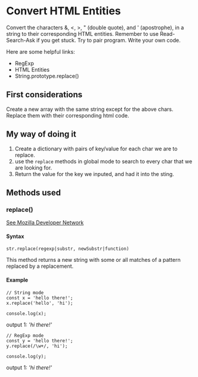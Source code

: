 # Convert HTML Entities

Convert the characters &, <, >, " (double quote), and ' (apostrophe),
in a string to their corresponding HTML entities.
Remember to use Read-Search-Ask if you get stuck. Try to pair program.
Write your own code.

Here are some helpful links:
 * RegExp
 * HTML Entities
 * String.prototype.replace()

## First considerations

Create a new array with the same string except for the above chars. Replace
them with their corresponding html code.

## My way of doing it

1. Create a dictionary with pairs of key/value for each char we are to replace.
2. use the `replace` methods in global mode to search to every char that we are looking for.
3. Return the value for the key we inputed, and had it into the sting.

## Methods used
### replace()

[See Mozilla Developer Network](https://developer.mozilla.org/en-US/docs/Web/JavaScript/Reference/Global_Objects/String/replace)

#### Syntax
```str.replace(regexp|substr, newSubstr|function)```

This method returns a new string with some or all matches of a pattern replaced by a replacement.

#### Example
```
// String mode
const x = 'hello there!';
x.replace('hello', 'hi');

console.log(x);
```
output 1: *'hi there!'*

```
// RegExp mode
const y = 'hello there!';
y.replace(/\w+/, 'hi');

console.log(y);
```
output 1: *'hi there!'*
